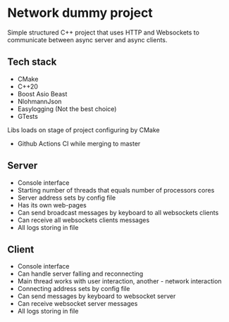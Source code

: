 # Network dummy project

Simple structured C++ project that uses HTTP and Websockets to communicate between async server and async clients.

## Tech stack

* CMake
* C++20
* Boost Asio Beast
* NlohmannJson
* Easylogging (Not the best choice)
* GTests
  
Libs loads on stage of project configuring by CMake

* Github Actions CI while merging to master

## Server

* Console interface
* Starting number of threads that equals number of processors cores
* Server address sets by config file
* Has its own web-pages
* Can send broadcast messages by keyboard to all websockets clients
* Can receive all websockets clients messages
* All logs storing in file

## Client

* Console interface
* Can handle server falling and reconnecting
* Main thread works with user interaction, another - network interaction
* Connecting address sets by config file
* Can send messages by keyboard to websocket server
* Can receive websocket server messages
* All logs storing in file
